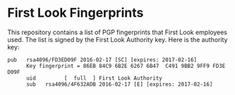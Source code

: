 # First Look Fingerprints

This repository contains a list of PGP fingerprints that First Look employees used. The list is signed by the First Look Authority key. Here is the authority key:

```
pub   rsa4096/FD3ED09F 2016-02-17 [SC] [expires: 2017-02-16]
      Key fingerprint = 86EB 84C9 6B2E 6267 6B47  C491 9BB2 9FF9 FD3E D09F
      uid         [  full  ] First Look Authority
      sub   rsa4096/4F632ADB 2016-02-17 [E] [expires: 2017-02-16]
```
